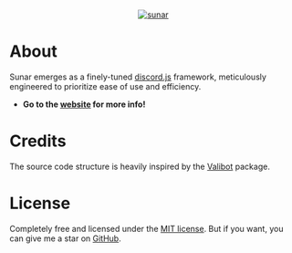 <div align="center">
	<br />
	<p>
		<a href="https://sunar.vercel.app"><img src="https://sunar.vercel.app/simple-banner.png" alt="sunar" /></a>
	</p>
</div>

# About
Sunar emerges as a finely-tuned [discord.js](https://discord.js.org) framework, meticulously engineered to prioritize ease of use and efficiency.

- **Go to the [website](https://sunar.vercel.app) for more info!**

# Credits
The source code structure is heavily inspired by the [Valibot](https://github.com/fabian-hiller/valibot) package.

# License
Completely free and licensed under the [MIT license](https://github.com/sunarjs/sunar/blob/main/README.md). But if you want, you can give me a star on [GitHub](https://github.com/sunarjs/sunar).